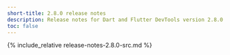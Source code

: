 ```yaml
---
short-title: 2.8.0 release notes
description: Release notes for Dart and Flutter DevTools version 2.8.0.
toc: false
---
```


{% include_relative release-notes-2.8.0-src.md %}
